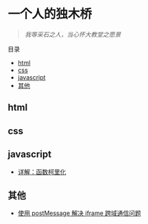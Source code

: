 # 一个人的独木桥



> *我等采石之人，当心怀大教堂之愿景*



目录

* [html](#html)
* [css](#css)
* [javascript](#javascript)
* [其他](#其他)



## html



## css



## javascript

+ [详解：函数柯里化](https://github.com/topseczbw/singleBridge/issues/2)



## 其他

+ [使用 postMessage 解决 iframe 跨域通信问题](https://github.com/topseczbw/singleBridge/issues/1)










































